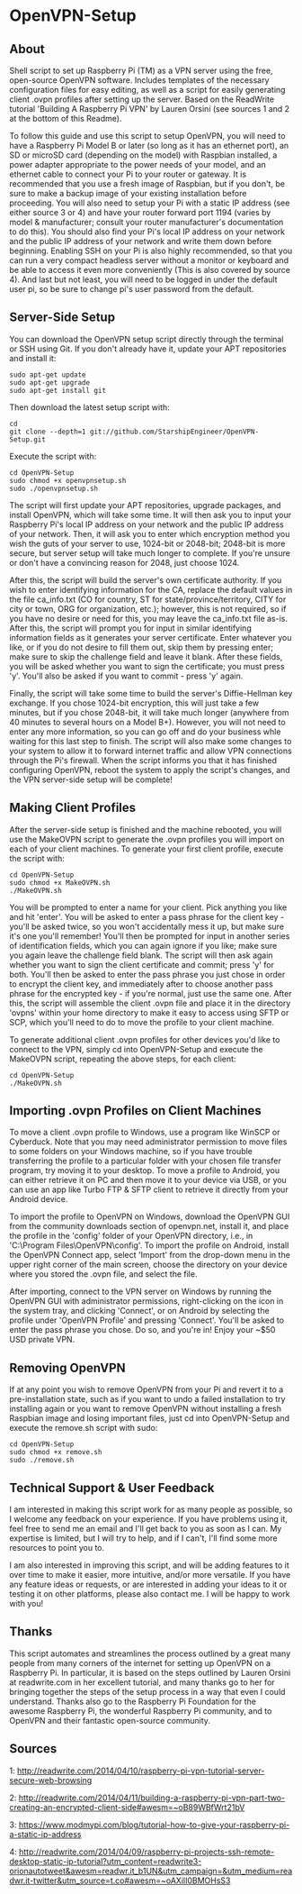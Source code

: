 OpenVPN-Setup
============

About
-----

Shell script to set up Raspberry Pi (TM) as a VPN server using the free, open-source
OpenVPN software. Includes templates of the necessary configuration files for easy
editing, as well as a script for easily generating client .ovpn profiles after
setting up the server. Based on the ReadWrite tutorial 'Building A Raspberry
Pi VPN' by Lauren Orsini (see sources 1 and 2 at the bottom of this Readme).

To follow this guide and use this script to setup OpenVPN, you will need to have a
Raspberry Pi Model B or later (so long as it has an ethernet port), an SD or microSD
card (depending on the model) with Raspbian installed, a power adapter appropriate
to the power needs of your model, and an ethernet cable to connect your Pi to your
router or gateway. It is recommended that you use a fresh image of Raspbian, but if
you don't, be sure to make a backup image of your existing installation before
proceeding. You will also need to setup your Pi with a static IP address (see
either source 3 or 4) and have your router forward port 1194 (varies by model &
manufacturer; consult your router manufacturer's documentation to do this). You
should also find your Pi's local IP address on your network and the public IP
address of your network and write them down before beginning. Enabling SSH on your
Pi is also highly recommended, so that you can run a very compact headless server
without a monitor or keyboard and be able to access it even more conveniently (This
is also covered by source 4). And last but not least, you will need to be logged in
under the default user pi,  so be sure to change pi's user password from the default.

Server-Side Setup
-----------------

You can download the OpenVPN setup script directly through the terminal or SSH using
Git. If you don't already have it, update your APT repositories and install it:

```shell
sudo apt-get update
sudo apt-get upgrade
sudo apt-get install git
```

Then download the latest setup script with:

```shell
cd
git clone --depth=1 git://github.com/StarshipEngineer/OpenVPN-Setup.git
```

Execute the script with:

```shell
cd OpenVPN-Setup
sudo chmod +x openvpnsetup.sh
sudo ./openvpnsetup.sh
```

The script will first update your APT repositories, upgrade packages, and install OpenVPN,
which will take some time. It will then ask you to input your Raspberry Pi's local IP
address on your network and the public IP address of your network. Then, it will ask you
to enter which encryption method you wish the guts of your server to use, 1024-bit or
2048-bit; 2048-bit is more secure, but server setup will take much longer to complete. If
you're unsure or don't have a convincing reason for 2048, just choose 1024.

After this, the script will build the server's own certificate authority. If you wish to
enter identifying information for the CA, replace the default values in the file
ca_info.txt (CO for country, ST for state/province/territory, CITY for city or town, ORG
for organization, etc.); however, this is not required, so if you have no desire or need
for this, you may leave the ca_info.txt file as-is. After this, the script will prompt
you for input in similar identifying information fields as it generates your server
certificate. Enter whatever you like, or if you do not desire to fill them out, skip
them by pressing enter; make sure to skip the challenge field and leave it blank. After
these fields, you will be asked whether you want to sign the certificate; you must press
'y'. You'll also be asked if you want to commit - press 'y' again.

Finally, the script will take some time to build the server's Diffie-Hellman key
exchange. If you chose 1024-bit encryption, this will just take a few minutes, but if you
chose 2048-bit, it will take much longer (anywhere from 40 minutes to several hours on a
Model B+). However, you will not need to enter any more information, so you can go off
and do your business whle waiting for this last step to finish. The script will also make
some changes to your system to allow it to forward internet traffic and allow VPN
connections through the Pi's firewall. When the script informs you that it has finished
configuring OpenVPN, reboot the system to apply the script's changes, and the VPN
server-side setup will be complete!

Making Client Profiles
----------------------

After the server-side setup is finished and the machine rebooted, you will use the MakeOVPN script
to generate the .ovpn profiles you will import on each of your client machines. To generate your
first client profile, execute the script with:

```shell
cd OpenVPN-Setup
sudo chmod +x MakeOVPN.sh
./MakeOVPN.sh
```

You will be prompted to enter a name for your client. Pick anything you like and hit 'enter'. 
You will be asked to enter a pass phrase for the client key - you'll be asked twice, so you won't
accidentally mess it up, but make sure it's one you'll remember! You'll then be prompted for
input in another series of identification fields, which you can again ignore if you like; make
sure you again leave the challenge field blank. The script will then ask again whether you want
to sign the client certificate and commit; press 'y' for both. You'll then be asked to enter the
pass phrase you just chose in order to encrypt the client key, and immediately after to choose
another pass phrase for the encrypted key - if you're normal, just use the same one. After this,
the script will assemble the client .ovpn file and place it in the directory 'ovpns' within your
home directory to make it easy to access using SFTP or SCP, which you'll need to do to move the
profile to your client machine.

To generate additional client .ovpn profiles for other devices you'd like to connect to the VPN,
simply cd into OpenVPN-Setup and execute the MakeOVPN script, repeating the above steps, for each
client:

```shell
cd OpenVPN-Setup
./MakeOVPN.sh
```

Importing .ovpn Profiles on Client Machines
--------------------------------------------

To move a client .ovpn profile to Windows, use a program like WinSCP or Cyberduck. Note that
you may need administrator permission to move files to some folders on your Windows machine,
so if you have trouble transferring the profile to a particular folder with your chosen file
transfer program, try moving it to your desktop. To move a profile to Android, you can either
retrieve it on PC and then move it to your device via USB, or you can use an app like Turbo
FTP & SFTP client to retrieve it directly from your Android device.

To import the profile to OpenVPN on Windows, download the OpenVPN GUI from the community downloads
section of openvpn.net, install it, and place the profile in the 'config' folder of your OpenVPN
directory, i.e., in 'C:\Program Files\OpenVPN\config'. To import the profile on Android, install
the OpenVPN Connect app, select 'Import' from the drop-down menu in the upper right corner of the
main screen, choose the directory on your device where you stored the .ovpn file, and select the
file.

After importing, connect to the VPN server on Windows by running the OpenVPN GUI with
administrator permissions, right-clicking on the icon in the system tray, and clicking 'Connect',
or on Android by selecting the profile under 'OpenVPN Profile' and pressing 'Connect'. You'll be
asked to enter the pass phrase you chose. Do so, and you're in! Enjoy your ~$50 USD private VPN.

Removing OpenVPN
----------------

If at any point you wish to remove OpenVPN from your Pi and revert it to a
pre-installation state, such as if you want to undo a failed installation to try installing
again or you want to remove OpenVPN without installing a fresh Raspbian image and losing
important files, just cd into OpenVPN-Setup and execute the remove.sh script with sudo:

```shell
cd OpenVPN-Setup
sudo chmod +x remove.sh
sudo ./remove.sh
```

Technical Support & User Feedback
---------------------------------

I am interested in making this script work for as many people as possible, so I welcome any
feedback on your experience. If you have problems using it, feel free to send me an email and
I'll get back to you as soon as I can. My expertise is limited, but I will try to help, and
if I can't, I'll find some more resources to point you to.

I am also interested in improving this script, and will be adding features to it over time to
make it easier, more intuitive, and/or more versatile. If you have any feature ideas or requests,
or are interested in adding your ideas to it or testing it on other platforms, please also
contact me. I will be happy to work with you!

Thanks
------

This script automates and streamlines the process outlined by a great many people from many corners
of the internet for setting up OpenVPN on a Raspberry Pi. In particular, it is based on the steps
outlined by Lauren Orsini at readwrite.com in her excellent tutorial, and many thanks go to her for
bringing together the steps of the setup process in a way that even I could understand. Thanks also
go to the Raspberry Pi Foundation for the awesome Raspberry Pi, the wonderful Raspberry Pi community,
and to OpenVPN and their fantastic open-source community.

Sources
-------
1: http://readwrite.com/2014/04/10/raspberry-pi-vpn-tutorial-server-secure-web-browsing

2: http://readwrite.com/2014/04/11/building-a-raspberry-pi-vpn-part-two-creating-an-encrypted-client-side#awesm=~oB89WBfWrt21bV

3: https://www.modmypi.com/blog/tutorial-how-to-give-your-raspberry-pi-a-static-ip-address

4: http://readwrite.com/2014/04/09/raspberry-pi-projects-ssh-remote-desktop-static-ip-tutorial?utm_content=readwrite3-orionautotweet&awesm=readwr.it_b1UN&utm_campaign=&utm_medium=readwr.it-twitter&utm_source=t.co#awesm=~oAXilI0BMOHsS3
